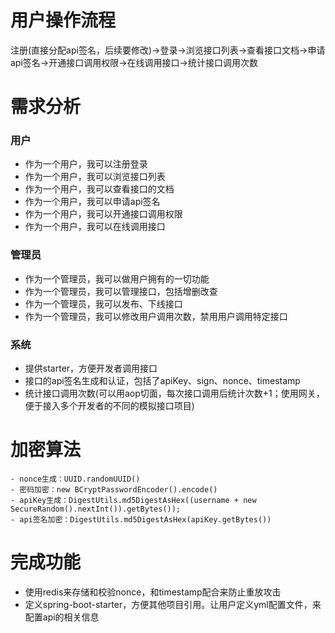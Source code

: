 # 用户操作流程
注册(直接分配api签名，后续要修改)->登录->浏览接口列表->查看接口文档->申请api签名->开通接口调用权限->在线调用接口->统计接口调用次数

# 需求分析
### 用户
- 作为一个用户，我可以注册登录
- 作为一个用户，我可以浏览接口列表
- 作为一个用户，我可以查看接口的文档
- 作为一个用户，我可以申请api签名
- 作为一个用户，我可以开通接口调用权限
- 作为一个用户，我可以在线调用接口


### 管理员
- 作为一个管理员，我可以做用户拥有的一切功能
- 作为一个管理员，我可以管理接口，包括增删改查
- 作为一个管理员，我可以发布、下线接口
- 作为一个管理员，我可以修改用户调用次数，禁用用户调用特定接口


### 系统
- 提供starter，方便开发者调用接口
- 接口的api签名生成和认证，包括了apiKey、sign、nonce、timestamp
- 统计接口调用次数(可以用aop切面，每次接口调用后统计次数+1；使用网关，便于接入多个开发者的不同的模拟接口项目)

# 加密算法
```text
- nonce生成：UUID.randomUUID()
- 密码加密：new BCryptPasswordEncoder().encode()
- apiKey生成：DigestUtils.md5DigestAsHex((username + new SecureRandom().nextInt()).getBytes());
- api签名加密：DigestUtils.md5DigestAsHex(apiKey.getBytes())
```

# 完成功能
- 使用redis来存储和校验nonce，和timestamp配合来防止重放攻击
- 定义spring-boot-starter，方便其他项目引用。让用户定义yml配置文件，来配置api的相关信息


